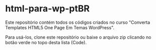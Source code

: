 # html-para-wp-ptBR

Este repositório contém todos os códigos criados no curso "Converta Templates HTML5 One Page Em Temas WordPress".

Para usá-los, clone este repositório ou baixe o arquivo zip clicando no botão verde no topo desta lista (Code).
